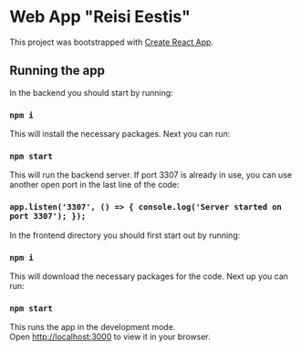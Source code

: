 # Web App "Reisi Eestis"

This project was bootstrapped with [Create React App](https://github.com/facebook/create-react-app).

## Running the app

In the backend you should start by running:

### `npm i`

This will install the necessary packages. Next you can run:

### `npm start`

This will run the backend server. If port 3307 is already in use, you can use another open port in the last line of the code:

### `app.listen('3307', () => { console.log('Server started on port 3307'); });`

In the frontend directory you should first start out by running:

### `npm i`

This will download the necessary packages for the code. Next up you can run:

### `npm start`

This runs the app in the development mode.\
Open [http://localhost:3000](http://localhost:3000) to view it in your browser.





 
 
